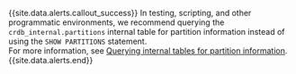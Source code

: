 {{site.data.alerts.callout_success}}
In testing, scripting, and other programmatic environments, we recommend querying the `crdb_internal.partitions` internal table for partition information instead of using the `SHOW PARTITIONS` statement.<br>
For more information, see [Querying internal tables for partition information](show-partitions.html#querying-internal-tables-for-partition-information).
{{site.data.alerts.end}}
